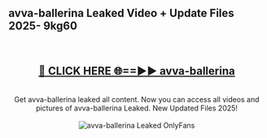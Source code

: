<h2>avva-ballerina Leaked Video + Update Files 2025- 9kg60</h2>
<br>
<div align="center">
<h2><a href="https://libra.edu.pl?avva-ballerina" rel="nofollow">🔴 CLICK HERE 🌐==►► avva-ballerina</a></h2>
<br>
Get avva-ballerina leaked all content. Now you can access all videos and pictures of avva-ballerina Leaked. New Updated Files 2025!
<br>
<br>
<a href="https://libra.edu.pl?avva-ballerina" rel="nofollow" data-target="animated-image.originalLink"><img src="https://i.ibb.co.com/WyWwxjT/player-gif2.gif" alt="avva-ballerina Leaked OnlyFans" style="max-width: 100%; display: inline-block;" data-target="animated-image.originalImage"></a>
</div>
<br>